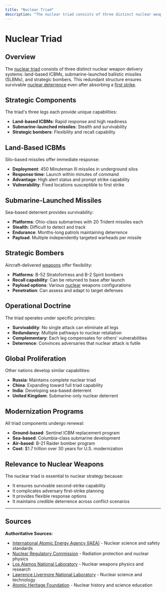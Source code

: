 ```yaml
---
title: "Nuclear Triad"
description: "The nuclear triad consists of three distinct nuclear weapon delivery systems: land-based ICBMs, submarine-launched ballistic missiles (SLBMs), and strategic ..."
---
```


# Nuclear Triad

## Overview

The [nuclear triad](/history/nuclear-programs/nuclear-triad) consists of three distinct nuclear weapon delivery systems: land-based ICBMs, submarine-launched ballistic missiles (SLBMs), and strategic bombers. This redundant structure ensures survivable [nuclear deterrence](/terms/nuclear-strategy/nuclear-deterrence) even after absorbing a [first strike](/terms/weapons-delivery/first-strike).

## Strategic Components

The triad's three legs each provide unique capabilities:
- **Land-based ICBMs**: Rapid response and high readiness
- **Submarine-launched missiles**: Stealth and survivability
- **Strategic bombers**: Flexibility and recall capability

## Land-Based ICBMs

Silo-based missiles offer immediate response:
- **Deployment**: 450 Minuteman III missiles in underground silos
- **Response time**: Launch within minutes of command
- **Advantage**: High alert status and prompt strike capability
- **Vulnerability**: Fixed locations susceptible to first strike

## Submarine-Launched Missiles

Sea-based deterrent provides survivability:
- **Platforms**: Ohio-class submarines with 20 Trident missiles each
- **Stealth**: Difficult to detect and track
- **Endurance**: Months-long patrols maintaining deterrence
- **Payload**: Multiple independently targeted warheads per missile

## Strategic Bombers

Aircraft-delivered [weapons](/terms/weapons-delivery/tactical-nuclear-weapons) offer flexibility:
- **Platforms**: B-52 Stratofortress and B-2 Spirit bombers
- **Recall capability**: Can be returned to base after launch
- **Payload options**: Various [nuclear](/terms/nuclear-effects/yield-comparison) weapons configurations
- **Penetration**: Can assess and adapt to target defenses

## Operational Doctrine

The triad operates under specific principles:
- **Survivability**: No single attack can eliminate all legs
- **Redundancy**: Multiple pathways to nuclear retaliation
- **Complementary**: Each leg compensates for others' vulnerabilities
- **Deterrence**: Convinces adversaries that nuclear attack is futile

## Global Proliferation

Other nations develop similar capabilities:
- **Russia**: Maintains complete nuclear triad
- **China**: Expanding toward full triad capability
- **India**: Developing sea-based deterrent
- **United Kingdom**: Submarine-only nuclear deterrent

## Modernization Programs

All triad components undergo renewal:
- **Ground-based**: Sentinel ICBM replacement program
- **Sea-based**: Columbia-class submarine development
- **Air-based**: B-21 Raider bomber program
- **Cost**: $1.7 trillion over 30 years for U.S. modernization

## Relevance to Nuclear Weapons

The nuclear triad is essential to nuclear strategy because:
- It ensures survivable second-strike capability
- It complicates adversary first-strike planning
- It provides flexible response options
- It maintains credible deterrence across conflict scenarios

---

## Sources

**Authoritative Sources:**

- [International Atomic Energy Agency (IAEA)](https://www.iaea.org) - Nuclear science and safety standards
- [Nuclear Regulatory Commission](https://www.nrc.gov) - Radiation protection and nuclear physics
- [Los Alamos National Laboratory](https://www.lanl.gov) - Nuclear weapons physics and research
- [Lawrence Livermore National Laboratory](https://www.llnl.gov) - Nuclear science and technology
- [Atomic Heritage Foundation](https://www.atomicheritage.org) - Nuclear history and science education